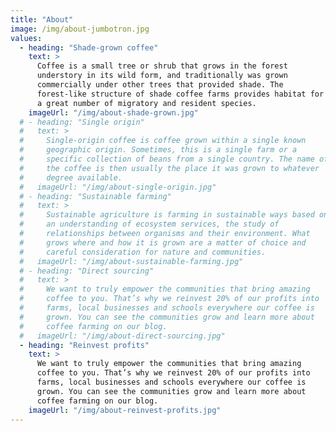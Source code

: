 ```yaml
---
title: "About"
image: /img/about-jumbotron.jpg
values:
  - heading: "Shade-grown coffee"
    text: >
      Coffee is a small tree or shrub that grows in the forest
      understory in its wild form, and traditionally was grown
      commercially under other trees that provided shade. The
      forest-like structure of shade coffee farms provides habitat for
      a great number of migratory and resident species.
    imageUrl: "/img/about-shade-grown.jpg"
  # - heading: "Single origin"
  #   text: >
  #     Single-origin coffee is coffee grown within a single known
  #     geographic origin. Sometimes, this is a single farm or a
  #     specific collection of beans from a single country. The name of
  #     the coffee is then usually the place it was grown to whatever
  #     degree available.
  #   imageUrl: "/img/about-single-origin.jpg"
  # - heading: "Sustainable farming"
  #   text: >
  #     Sustainable agriculture is farming in sustainable ways based on
  #     an understanding of ecosystem services, the study of
  #     relationships between organisms and their environment. What
  #     grows where and how it is grown are a matter of choice and
  #     careful consideration for nature and communities.
  #   imageUrl: "/img/about-sustainable-farming.jpg"
  # - heading: "Direct sourcing"
  #   text: >
  #     We want to truly empower the communities that bring amazing
  #     coffee to you. That’s why we reinvest 20% of our profits into
  #     farms, local businesses and schools everywhere our coffee is
  #     grown. You can see the communities grow and learn more about
  #     coffee farming on our blog.
  #   imageUrl: "/img/about-direct-sourcing.jpg"
  - heading: "Reinvest profits"
    text: >
      We want to truly empower the communities that bring amazing
      coffee to you. That’s why we reinvest 20% of our profits into
      farms, local businesses and schools everywhere our coffee is
      grown. You can see the communities grow and learn more about
      coffee farming on our blog.
    imageUrl: "/img/about-reinvest-profits.jpg"
---
```

